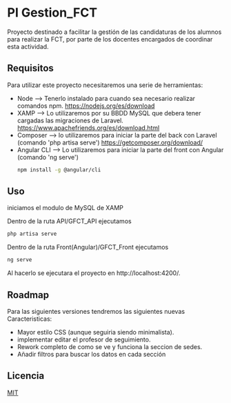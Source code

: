 # PI Gestion_FCT

Proyecto destinado a facilitar la gestión de las candidaturas de los alumnos para realizar la FCT, por parte de los docentes encargados de coordinar esta actividad.

## Requisitos

Para utilizar este proyecto necesitaremos una serie de herramientas:
- Node --> Tenerlo instalado para cuando sea necesario realizar comandos npm.
    https://nodejs.org/es/download
- XAMP --> Lo utilizaremos por su BBDD MySQL que debera tener cargadas las migraciones de Laravel.
    https://www.apachefriends.org/es/download.html
- Composer --> lo utilizaremos para iniciar la parte del back con Laravel (comando 'php artisa serve')
    https://getcomposer.org/download/
- Angular CLI --> Lo utilizaremos para iniciar la parte del front con Angular (comando 'ng serve')
    ```bash
    npm install -g @angular/cli
   
## Uso

iniciamos el modulo de MySQL de XAMP

Dentro de la ruta API/GFCT_API ejecutamos

```bash
php artisa serve
```
Dentro de la ruta Front(Angular)/GFCT_Front ejecutamos

```bash
ng serve
```
Al hacerlo se ejecutara el proyecto en http://localhost:4200/.

## Roadmap

Para las siguientes versiones tendremos las siguientes nuevas Caracteristicas:

- Mayor estilo CSS (aunque seguiria siendo minimalista).
- implementar editar el profesor de seguimiento.
- Rework completo de como se ve y funciona la seccion de sedes.
- Añadir filtros para buscar los datos en cada sección

## Licencia

[MIT](https://choosealicense.com/licenses/mit/)
